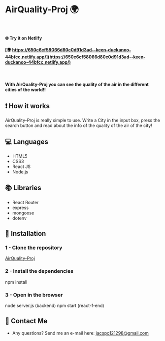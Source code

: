 # AirQuality-Proj 🌍

<br>

#### 🌐 Try it on Netlify
#### [🌍 https://650c6cf58066d80c0d91d3ad--keen-duckanoo-44bfcc.netlify.app/](https://650c6cf58066d80c0d91d3ad--keen-duckanoo-44bfcc.netlify.app/)

<br>

#### With AirQuality-Proj you can see the quality of the air in the different cities of the world!!

## ❗ How it works
AirQuality-Proj is really simple to use. Write a City in the input box, press the search button and read about the info of the quality of the air of the city!

## 💻 Languages
* HTML5
* CSS3
* React JS
* Node.js
## 📚 Libraries
* React Router
* express
* mongoose
* dotenv


## 🔽 Installation

### 1 - Clone the repository
[AirQuality-Proj](https://github.com/JacopoCasanova98/AirQuality-Proj.git)

### 2 - Install the dependencies
npm install

### 3 - Open in the browser
node server.js (backend)
npm start (react-f-end)

## 📧 Contact Me
* Any questions? Send me an e-mail here: jacopo121298@gmail.com

